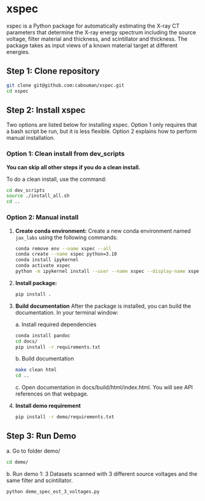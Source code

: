 # xspec

xspec is a Python package for automatically estimating the X-ray CT parameters that determine the X-ray energy spectrum including the source voltage, filter material and thickness, and scintillator and thickness. The package takes as input views of a known material target at different energies.

## Step 1: Clone repository

```bash
git clone git@github.com:cabouman/xspec.git
cd xspec
```

## Step 2: Install xspec

Two options are listed below for installing xspec. 
Option 1 only requires that a bash script be run, but it is less flexible. 
Option 2 explains how to perform manual installation.

### Option 1: Clean install from dev_scripts

**You can skip all other steps if you do a clean install.**

To do a clean install, use the command:

```bash
cd dev_scripts
source ./install_all.sh
cd ..
```

### Option 2: Manual install

1. **Create conda environment:**
   Create a new conda environment named `jax_labs` using the following commands:

   ```bash
   conda remove env --name xspec --all
   conda create --name xspec python=3.10
   conda install ipykernel
   conda activate xspec
   python -m ipykernel install --user --name xspec --display-name xspec
   ```

2. **Install package:**

   ```bash
   pip install .
   ```

3. **Build documentation**
   After the package is installed, you can build the documentation.
   In your terminal window:

   a. Install required dependencies

   ```bash
   conda install pandoc
   cd docs/
   pip install -r requirements.txt
   ```

   b. Build documentation

   ```bash
   make clean html
   cd ..
   ```

   c. Open documentation in docs/build/html/index.html. You will see API references on that webpage.

4. **Install demo requirement**

   ```bash
   pip install -r demo/requirements.txt
   ```

## Step 3: Run Demo

a. Go to folder demo/

```bash
cd demo/
```

b. Run demo 1: 3 Datasets scanned with 3 different source voltages and the same filter and scintillator.

```bash
python demo_spec_est_3_voltages.py
```